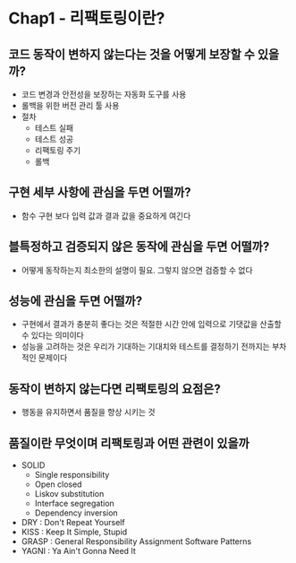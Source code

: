 # Chap1 - 리팩토링이란?

## 코드 동작이 변하지 않는다는 것을 어떻게 보장할 수 있을까?

- 코드 변경과 안전성을 보장하는 자동화 도구를 사용
- 롤백을 위한 버전 관리 툴 사용
- 절차
  - 테스트 실패
  - 테스트 성공
  - 리팩토링 주기
  - 롤백

## 구현 세부 사항에 관심을 두면 어떨까?

- 함수 구현 보다 입력 값과 결과 값을 중요하게 여긴다

## 블특정하고 검증되지 않은 동작에 관심을 두면 어떨까?

- 어떻게 동작하는지 최소한의 설명이 필요. 그렇지 않으면 검증할 수 없다

## 성능에 관심을 두면 어떨까?

- 구현에서 결과가 충분히 좋다는 것은 적절한 시간 안에 입력으로 기댓값을 산출할 수 있다는 의미이다
- 성능을 고려하는 것은 우리가 기대하는 기대치와 테스트를 결정하기 전까지는 부차적인 문제이다

## 동작이 변하지 않는다면 리팩토링의 요점은?

- 행동을 유지하면서 품질을 향상 시키는 것

## 품질이란 무엇이며 리팩토링과 어떤 관련이 있을까

- SOLID
  - Single responsibility
  - Open closed
  - Liskov substitution
  - Interface segregation
  - Dependency inversion
- DRY : Don't Repeat Yourself
- KISS : Keep It Simple, Stupid
- GRASP : General Responsibility Assignment Software Patterns
- YAGNI : Ya Ain't Gonna Need It
